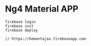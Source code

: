 # Ng4 Material APP

```
firebase login
firebase init
firebase deploy

// https://hemantajax.firebaseapp.com
```

